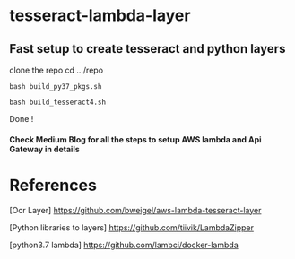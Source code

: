 # tesseract-lambda-layer


## Fast setup to create tesseract and python layers

clone the repo
cd .../repo

```bash build_py37_pkgs.sh```

```bash build_tesseract4.sh```

Done !

#### Check Medium Blog for all the steps to setup AWS lambda and Api Gateway in details

# References

[Ocr Layer] https://github.com/bweigel/aws-lambda-tesseract-layer

[Python libraries to layers] https://github.com/tiivik/LambdaZipper

[python3.7 lambda] https://github.com/lambci/docker-lambda
